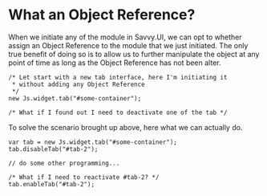 # What an Object Reference? #
When we initiate any of the module in Savvy.UI, we can opt to whether assign an Object Reference to the module that we just initiated. The only true benefit of doing so is to allow us to further manipulate the object at any point of time as long as the Object Reference has not been alter.

```
/* Let start with a new tab interface, here I'm initiating it 
 * without adding any Object Reference
 */
new Js.widget.tab("#some-container");

/* What if I found out I need to deactivate one of the tab */
```

To solve the scenario brought up above, here what we can actually do.
```
var tab = new Js.widget.tab("#some-container");
tab.disableTab("#tab-2");

// do some other programming...

/* What if I need to reactivate #tab-2? */
tab.enableTab("#tab-2");
```